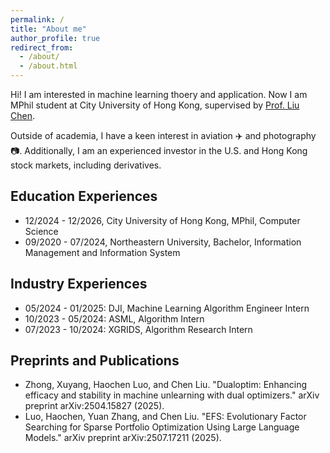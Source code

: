 ```yaml
---
permalink: /
title: "About me"
author_profile: true
redirect_from: 
  - /about/
  - /about.html
---
```


Hi! I am interested in machine learning thoery and application. Now I am MPhil student at City University of Hong Kong, supervised by [Prof. Liu Chen](https://liuchen1993.cn/). 

Outside of academia, I have a keen interest in aviation ✈️ and photography 📷. Additionally, I am an experienced investor in the U.S. and Hong Kong stock markets, including derivatives.

## Education Experiences
- 12/2024 - 12/2026, City University of Hong Kong, MPhil, Computer Science
- 09/2020 - 07/2024, Northeastern University, Bachelor, Information Management and Information System

## Industry Experiences
* 05/2024 - 01/2025: DJI, Machine Learning Algorithm Engineer Intern
* 10/2023 - 05/2024: ASML, Algorithm Intern
* 07/2023 - 10/2024: XGRIDS, Algorithm Research Intern

## Preprints and Publications

* Zhong, Xuyang, Haochen Luo, and Chen Liu. "Dualoptim: Enhancing efficacy and stability in machine unlearning with dual optimizers." arXiv preprint arXiv:2504.15827 (2025).
* Luo, Haochen, Yuan Zhang, and Chen Liu. "EFS: Evolutionary Factor Searching for Sparse Portfolio Optimization Using Large Language Models." arXiv preprint arXiv:2507.17211 (2025).

